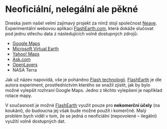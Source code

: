 <!--
title : Neoficiální, nelegální ale pěkné
author : Roman Ožana <ozana@omdesign.cz>
date : 16.5.2007 19:30:00
tags : google, mapy, webdesign
-->

# Neoficiální, nelegální ale pěkné

Dneska jsem našel velmi zajímavý projekt za nímž stojí společnost [Neave][1]. Experimentální webovou aplikaci [FlashEarth.com][2], která dokáže slučovat pod jednu střechu data z následujících volně dostupných zdrojů:

  * [Google Maps][3]
  * [Microsoft Virtual Earth][4]
  * [Yahoo! Maps][5]
  * [Ask.com][6]
  * [OpenLayers][7]
  * NASA Terra

Jak už název napovídá, vše je poháněno [Flash technologii][8]. [FlashEarth][2] je dle autora experiment, prostřednictvím kterého se snažil zjistit, jak by bylo možné vylepšit rozhraní Google Maps. Jedno z těchto vylepšení je například rotace mapy.

V současnosti je možné [FlashEarth][2] využít pouze pro **nekomerční účely** (na koukání), do budoucna jej však bude možné použít i komerčně. Malý problém bych viděl v tom, že se jedná o neoficiální (nepovolené &#8211; ilegální) využití volně dostupných dat.

 [1]: http://www.neave.com/ "Paul Neave"
 [2]: http://www.flashearth.com/ "Flash Earth ...satellite and aerial imagery of the Earth in Flash"
 [3]: http://www.google.com/maps "Google Maps"
 [4]: http://maps.live.com/ "Microsoft Virtual Earth"
 [5]: http://maps.yahoo.com/ "Yahoo! Maps"
 [6]: http://maps.ask.com/ "Ask.com"
 [7]: http://www.openlayers.org/ "OpenLayers"
 [8]: http://en.wikipedia.org/wiki/Adobe_Flash "Flash"